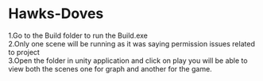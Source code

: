 # Hawks-Doves<br>
1.Go to the Build folder to run the Build.exe<br>
2.Only one scene will be running as it was saying permission issues related to project<br>
3.Open the folder in unity application and click on play you will be able to view both the scenes one for graph and another for the game.<br>
